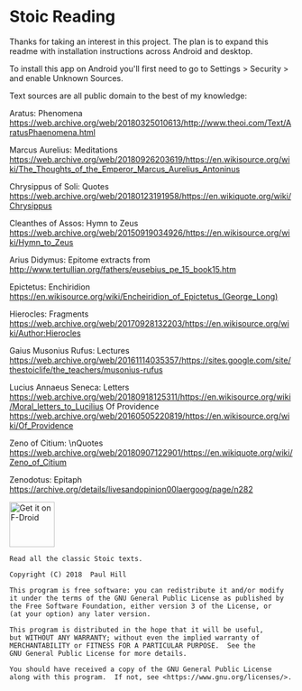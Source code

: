 Stoic Reading
=============

Thanks for taking an interest in this project. The plan is to expand this readme with installation instructions across Android and desktop.

To install this app on Android you'll first need to go to Settings > Security > and enable Unknown Sources.

Text sources are all public domain to the best of my knowledge:

Aratus:
Phenomena https://web.archive.org/web/20180325010613/http://www.theoi.com/Text/AratusPhaenomena.html

Marcus Aurelius:
Meditations https://web.archive.org/web/20180926203619/https://en.wikisource.org/wiki/The_Thoughts_of_the_Emperor_Marcus_Aurelius_Antoninus

Chrysippus of Soli:
Quotes https://web.archive.org/web/20180123191958/https://en.wikiquote.org/wiki/Chrysippus

Cleanthes of Assos:
Hymn to Zeus https://web.archive.org/web/20150919034926/https://en.wikisource.org/wiki/Hymn_to_Zeus

Arius Didymus:
Epitome extracts from http://www.tertullian.org/fathers/eusebius_pe_15_book15.htm

Epictetus:
Enchiridion https://en.wikisource.org/wiki/Encheiridion_of_Epictetus_(George_Long)

Hierocles:
Fragments https://web.archive.org/web/20170928132203/https://en.wikisource.org/wiki/Author:Hierocles

Gaius Musonius Rufus:
Lectures https://web.archive.org/web/20161114035357/https://sites.google.com/site/thestoiclife/the_teachers/musonius-rufus

Lucius Annaeus Seneca:
Letters https://web.archive.org/web/20180918125311/https://en.wikisource.org/wiki/Moral_letters_to_Lucilius
Of Providence https://web.archive.org/web/20160505220819/https://en.wikisource.org/wiki/Of_Providence

Zeno of Citium:
\nQuotes https://web.archive.org/web/20180907122901/https://en.wikiquote.org/wiki/Zeno_of_Citium

Zenodotus:
Epitaph https://archive.org/details/livesandopinion00laergoog/page/n282

[<img src="https://f-droid.org/badge/get-it-on.png"
      alt="Get it on F-Droid"
      height="80">](https://f-droid.org/packages/app.reading.stoic.stoicreading/)

    Read all the classic Stoic texts.

    Copyright (C) 2018  Paul Hill

    This program is free software: you can redistribute it and/or modify
    it under the terms of the GNU General Public License as published by
    the Free Software Foundation, either version 3 of the License, or
    (at your option) any later version.

    This program is distributed in the hope that it will be useful,
    but WITHOUT ANY WARRANTY; without even the implied warranty of
    MERCHANTABILITY or FITNESS FOR A PARTICULAR PURPOSE.  See the
    GNU General Public License for more details.

    You should have received a copy of the GNU General Public License
    along with this program.  If not, see <https://www.gnu.org/licenses/>.

